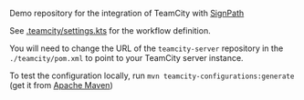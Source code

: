 Demo repository for the integration of TeamCity with [SignPath](https://signpath.io)

See [.teamcity/settings.kts](.teamcity/settings.kts) for the workflow definition.

You will need to change the URL of the `teamcity-server` repository in the `./teamcity/pom.xml` to point to your TeamCity server instance. 

To test the configuration locally, run `mvn teamcity-configurations:generate` (get it from [Apache Maven](https://maven.apache.org/index.html))